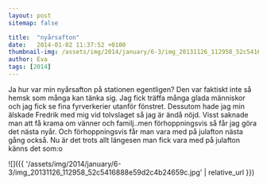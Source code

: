 ```yaml
---
layout: post
sitemap: false

title:  "nyårsafton"
date:   2014-01-02 11:37:52 +0100
thumbnail-img: /assets/img/2014/january/6-3/img_20131126_112958_52c5416888e59d2c4b24659c.jpg
author: Eva
tags: [2014]
---
```


Ja hur var min nyårsafton på stationen egentligen?  Den var faktiskt inte så hemsk som många kan tänka sig. Jag fick träffa många glada människor och jag fick se fina fyrverkerier utanför fönstret.  Dessutom hade jag min älskade Fredrik med mig vid tolvslaget så jag är ändå nöjd. Visst saknade man att få krama om vänner och familj..men förhoppningsvis så får jag göra det nästa nyår. Och förhoppningsvis får man vara med på julafton nästa gång också.  Nu är det trots allt längesen man fick vara med på julafton känns det som:o

![]({{ '/assets/img/2014/january/6-3/img_20131126_112958_52c5416888e59d2c4b24659c.jpg'  | relative_url }})

